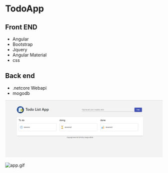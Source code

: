 # TodoApp

## Front END
  - Angular
  - Bootstrap
  - Jquery
  - Angular Material
  - css
  
## Back end
  - .netcore Webapi
  - mogodb
  
![image](https://github.com/cngzltrk/todoApp-angular-.netCoreWebApi/blob/master/ekran%20g%C3%B6r%C3%BCnt%C3%BCs%C3%BC.PNG)

![app.gif](https://github.com/cngzltrk/todoApp-angular-.netCoreWebApi/blob/master/app.gif)
